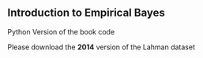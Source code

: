## Introduction to Empirical Bayes

Python Version of the book code

Please download the **2014** version of the Lahman dataset
